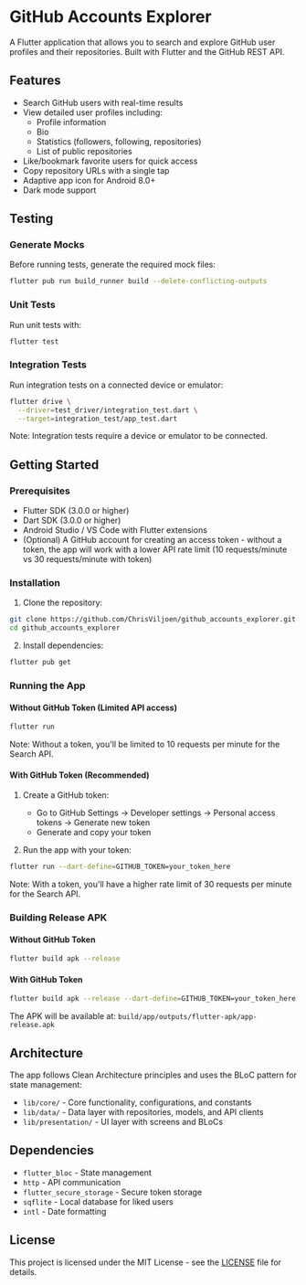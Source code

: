 # GitHub Accounts Explorer

A Flutter application that allows you to search and explore GitHub user profiles and their repositories. Built with Flutter and the GitHub REST API.

## Features

- Search GitHub users with real-time results
- View detailed user profiles including:
  - Profile information
  - Bio
  - Statistics (followers, following, repositories)
  - List of public repositories
- Like/bookmark favorite users for quick access
- Copy repository URLs with a single tap
- Adaptive app icon for Android 8.0+
- Dark mode support

## Testing

### Generate Mocks
Before running tests, generate the required mock files:
```bash
flutter pub run build_runner build --delete-conflicting-outputs
```

### Unit Tests
Run unit tests with:
```bash
flutter test
```

### Integration Tests
Run integration tests on a connected device or emulator:
```bash
flutter drive \
  --driver=test_driver/integration_test.dart \
  --target=integration_test/app_test.dart
```

Note: Integration tests require a device or emulator to be connected.

## Getting Started

### Prerequisites

- Flutter SDK (3.0.0 or higher)
- Dart SDK (3.0.0 or higher)
- Android Studio / VS Code with Flutter extensions
- (Optional) A GitHub account for creating an access token - without a token, the app will work with a lower API rate limit (10 requests/minute vs 30 requests/minute with token)

### Installation

1. Clone the repository:
```bash
git clone https://github.com/ChrisViljoen/github_accounts_explorer.git
cd github_accounts_explorer
```

2. Install dependencies:
```bash
flutter pub get
```

### Running the App

#### Without GitHub Token (Limited API access)
```bash
flutter run
```
Note: Without a token, you'll be limited to 10 requests per minute for the Search API.

#### With GitHub Token (Recommended)
1. Create a GitHub token:
   - Go to GitHub Settings → Developer settings → Personal access tokens → Generate new token
   - Generate and copy your token

2. Run the app with your token:
```bash
flutter run --dart-define=GITHUB_TOKEN=your_token_here
```

Note: With a token, you'll have a higher rate limit of 30 requests per minute for the Search API.

### Building Release APK

#### Without GitHub Token
```bash
flutter build apk --release
```

#### With GitHub Token
```bash
flutter build apk --release --dart-define=GITHUB_TOKEN=your_token_here
```

The APK will be available at: `build/app/outputs/flutter-apk/app-release.apk`

## Architecture

The app follows Clean Architecture principles and uses the BLoC pattern for state management:

- `lib/core/` - Core functionality, configurations, and constants
- `lib/data/` - Data layer with repositories, models, and API clients
- `lib/presentation/` - UI layer with screens and BLoCs

## Dependencies

- `flutter_bloc` - State management
- `http` - API communication
- `flutter_secure_storage` - Secure token storage
- `sqflite` - Local database for liked users
- `intl` - Date formatting

## License

This project is licensed under the MIT License - see the [LICENSE](LICENSE) file for details.
